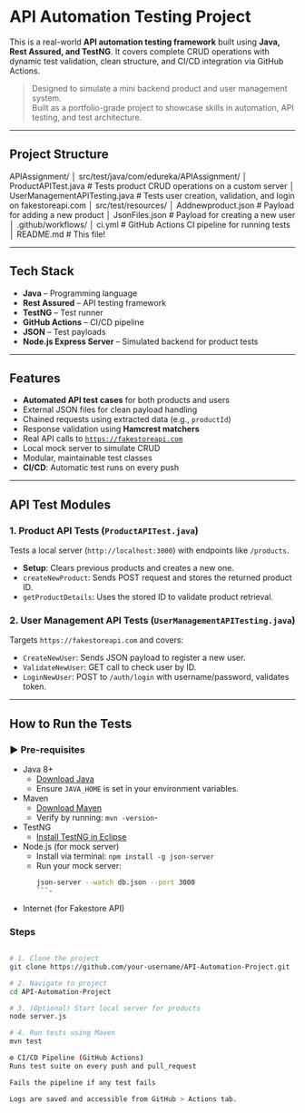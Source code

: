 #  API Automation Testing Project

This is a real-world **API automation testing framework** built using **Java, Rest Assured, and TestNG**. It covers complete CRUD operations with dynamic test validation, clean structure, and CI/CD integration via GitHub Actions.

>  Designed to simulate a mini backend product and user management system.  
>  Built as a portfolio-grade project to showcase skills in automation, API testing, and test architecture.

---

##  Project Structure

APIAssignment/ │ src/test/java/com/edureka/APIAssignment/ │ ProductAPITest.java # Tests product CRUD operations on a custom server │ UserManagementAPITesting.java # Tests user creation, validation, and login on fakestoreapi.com │ src/test/resources/ │ Addnewproduct.json # Payload for adding a new product │ JsonFiles.json # Payload for creating a new user │ .github/workflows/ │ ci.yml # GitHub Actions CI pipeline for running tests │ README.md # This file!



---

##  Tech Stack

- **Java** – Programming language
- **Rest Assured** – API testing framework
- **TestNG** – Test runner
- **GitHub Actions** – CI/CD pipeline
- **JSON** – Test payloads
- **Node.js Express Server** – Simulated backend for product tests

---

##  Features

-  **Automated API test cases** for both products and users
-  External JSON files for clean payload handling
-  Chained requests using extracted data (e.g., `productId`)
-  Response validation using **Hamcrest matchers**
-  Real API calls to [`https://fakestoreapi.com`](https://fakestoreapi.com)
-  Local mock server to simulate CRUD
-  Modular, maintainable test classes
-  **CI/CD**: Automatic test runs on every push

---

##  API Test Modules

### 1. **Product API Tests** (`ProductAPITest.java`)

Tests a local server (`http://localhost:3000`) with endpoints like `/products`.

- **Setup**: Clears previous products and creates a new one.
- `createNewProduct`: Sends POST request and stores the returned product ID.
- `getProductDetails`: Uses the stored ID to validate product retrieval.

### 2. **User Management API Tests** (`UserManagementAPITesting.java`)

Targets `https://fakestoreapi.com` and covers:

- `CreateNewUser`: Sends JSON payload to register a new user.
- `ValidateNewUser`: GET call to check user by ID.
- `LoginNewUser`: POST to `/auth/login` with username/password, validates token.

---

##  How to Run the Tests

### ▶ Pre-requisites

- Java 8+
  - [Download Java](https://www.oracle.com/java/technologies/javase/javase-jdk8-downloads.html)
  - Ensure `JAVA_HOME` is set in your environment variables.
- Maven
  - [Download Maven](https://maven.apache.org/download.cgi)
  - Verify by running: `mvn -version`- 
- TestNG
  - [Install TestNG in Eclipse](https://www.toolsqa.com/testng/install-testng-in-eclipse/)
- Node.js (for mock server)
  - Install via terminal: `npm install -g json-server`
  - Run your mock server:
     ```bash
     json-server --watch db.json --port 3000
     ```-
- Internet (for Fakestore API)

###  Steps

```bash

# 1. Clone the project
git clone https://github.com/your-username/API-Automation-Project.git

# 2. Navigate to project
cd API-Automation-Project

# 3. (Optional) Start local server for products
node server.js

# 4. Run tests using Maven
mvn test

⚙ CI/CD Pipeline (GitHub Actions)
Runs test suite on every push and pull_request

Fails the pipeline if any test fails

Logs are saved and accessible from GitHub > Actions tab.


